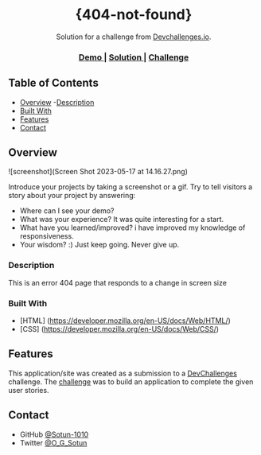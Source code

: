 <!-- Please update value in the {}  -->

<h1 align="center">{404-not-found}</h1>

<div align="center">
   Solution for a challenge from  <a href="http://devchallenges.io" target="_blank">Devchallenges.io</a>.
</div>

<div align="center">
  <h3>
    <a href="https://404-not-found-by-sotun.netlify.app/">
      Demo
    </a>
    <span> | </span>
    <a href="https://github.com/Sotun-1010/404-not-found">
      Solution
    </a>
    <span> | </span>
    <a href="https://devchallenges.io/challenges/wBunSb7FPrIepJZAg0sY">
      Challenge
    </a>
  </h3>
</div>

<!-- TABLE OF CONTENTS -->

## Table of Contents
- [Overview](#overview)
-[Description](#description)
- [Built With](#built-with)
- [Features](#features)
- [Contact](#contact)

## Overview

![screenshot](Screen Shot 2023-05-17 at 14.16.27.png)

Introduce your projects by taking a screenshot or a gif. Try to tell visitors a story about your project by answering:

- Where can I see your demo?
- What was your experience? It was quite interesting for a start.
- What have you learned/improved? i have improved my knowledge of responsiveness.
- Your wisdom? :) Just keep going. Never give up.

### Description
<!-- A brief overview of the project -->
This is an error 404 page that responds to a change in screen size

### Built With

<!-- This section should list any major frameworks that you built your project using. Here are a few examples.-->

- [HTML] (<https://developer.mozilla.org/en-US/docs/Web/HTML/>)
- [CSS] (<https://developer.mozilla.org/en-US/docs/Web/CSS/>)

## Features

<!-- List the features of your application or follow the template. Don't share the figma file here :) -->

This application/site was created as a submission to a [DevChallenges](https://devchallenges.io/challenges) challenge. The [challenge](https://devchallenges.io/challenges/wBunSb7FPrIepJZAg0sY) was to build an application to complete the given user stories.

## Contact

- GitHub [@Sotun-1010](https://github.com/Sotun-1010)
- Twitter [@O_G_Sotun](https://twitter.com/O_G_Sotun?t=kRiO1YNhYKn8NJJnxTZ42A&s=03)
